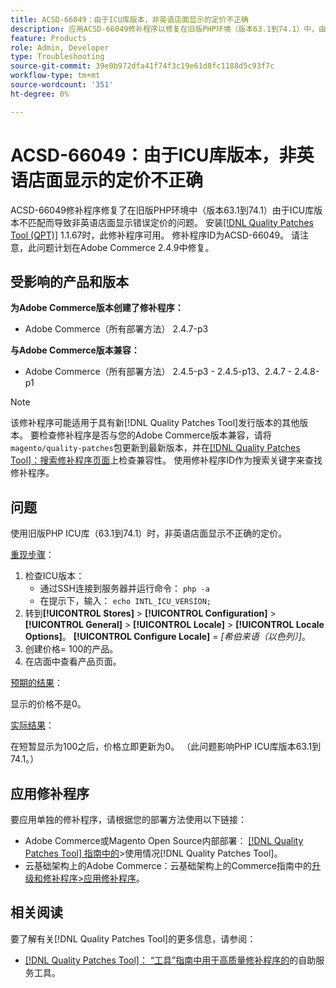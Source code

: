 ```yaml
---
title: ACSD-66049：由于ICU库版本，非英语店面显示的定价不正确
description: 应用ACSD-66049修补程序以修复在旧版PHP环境（版本63.1到74.1）中，由于ICU库版本不匹配，导致非英语店面显示错误定价的Adobe Commerce问题。
feature: Products
role: Admin, Developer
type: Troubleshooting
source-git-commit: 39e0b972dfa41f74f3c19e61d8fc1188d5c93f7c
workflow-type: tm+mt
source-wordcount: '351'
ht-degree: 0%

---
```



# ACSD-66049：由于ICU库版本，非英语店面显示的定价不正确

ACSD-66049修补程序修复了在旧版PHP环境中（版本63.1到74.1）由于ICU库版本不匹配而导致非英语店面显示错误定价的问题。 安装[[!DNL Quality Patches Tool (QPT)]](/help/tools/quality-patches-tool/quality-patches-tool-to-self-serve-quality-patches.md) 1.1.67时，此修补程序可用。 修补程序ID为ACSD-66049。 请注意，此问题计划在Adobe Commerce 2.4.9中修复。

## 受影响的产品和版本

**为Adobe Commerce版本创建了修补程序：**

* Adobe Commerce（所有部署方法） 2.4.7-p3

**与Adobe Commerce版本兼容：**

* Adobe Commerce（所有部署方法） 2.4.5-p3 - 2.4.5-p13、2.4.7 - 2.4.8-p1

>[!NOTE]
>
>该修补程序可能适用于具有新[!DNL Quality Patches Tool]发行版本的其他版本。 要检查修补程序是否与您的Adobe Commerce版本兼容，请将`magento/quality-patches`包更新到最新版本，并在[[!DNL Quality Patches Tool]：搜索修补程序页面](https://experienceleague.adobe.com/tools/commerce-quality-patches/index.html?lang=zh-Hans)上检查兼容性。 使用修补程序ID作为搜索关键字来查找修补程序。

## 问题

使用旧版PHP ICU库（63.1到74.1）时，非英语店面显示不正确的定价。

<u>重现步骤</u>：

1. 检查ICU版本：
   * 通过SSH连接到服务器并运行命令： `php -a`
   * 在提示下，输入： `echo INTL_ICU_VERSION;`
1. 转到&#x200B;**[!UICONTROL Stores]** > **[!UICONTROL Configuration]** > **[!UICONTROL General]** > **[!UICONTROL Locale]** > **[!UICONTROL Locale Options]**。 **[!UICONTROL Configure Locale]** = *[希伯来语（以色列）]*。
1. 创建价格= 100的产品。
1. 在店面中查看产品页面。

<u>预期的结果</u>：

显示的价格不是0。

<u>实际结果</u>：

在短暂显示为100之后，价格立即更新为0。
（此问题影响PHP ICU库版本63.1到74.1。）

## 应用修补程序

要应用单独的修补程序，请根据您的部署方法使用以下链接：

* Adobe Commerce或Magento Open Source内部部署： [[!DNL Quality Patches Tool] 指南中的](/help/tools/quality-patches-tool/usage.md)>使用情况[!DNL Quality Patches Tool]。
* 云基础架构上的Adobe Commerce：云基础架构上的Commerce指南中的[升级和修补程序>应用修补程序](https://experienceleague.adobe.com/docs/commerce-cloud-service/user-guide/develop/upgrade/apply-patches.html?lang=zh-Hans)。

## 相关阅读

要了解有关[!DNL Quality Patches Tool]的更多信息，请参阅：

* [[!DNL Quality Patches Tool]： “工具”指南中用于高质量修补程序的](/help/tools/quality-patches-tool/quality-patches-tool-to-self-serve-quality-patches.md)的自助服务工具。
